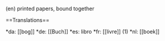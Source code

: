 (en) printed papers, bound together

==Translations==

*da: [[bog]]
*de: [[Buch]]
*es: libro
*fr: [[livre]] (1)
*nl: [[boek]]